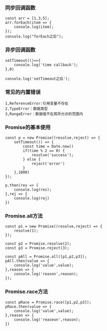 <!--
 * @Author: your name
 * @Date: 2021-03-07 01:19:16
 * @LastEditTime: 2021-03-07 16:16:23
 * @LastEditors: Please set LastEditors
 * @Description: In User Settings Edit
 * @FilePath: /interview/promise/README.md
-->
### 同步回调函数
```
const arr = [1,3,5];
arr.forEach(item => {
    console.log(item);
});
console.log("forEach之后");
```
### 异步回调函数
```
setTimeout(()=>{
    console.log('time callback');
},0)

console.log('setTimeout之后');
```
### 常见的内置错误
```
1,ReferenceError:引用变量不存在
2,TypeError：数据类型
3,RangeError：数据值不在其所允许的范围内
```
### Promise的基本使用
```
const p = new Promise((resolve,reject) => {
    setTimeout(() => {
        const time = Date.now()
        if(time % 2 == 0) {
            resolve('success');
        } else {
            reject('error')
        }
    },1000)
});    

p.then(res => {
    console.log(res);
},rej => {
    console.log(rej)
})
```
### Promise.all方法
```
const p1 = new Promise((resolve,reject) => {
    resolve(1);
});

const p2 = Promise.resolve(2);
const p3 = Promise.reject(3);

const pAll = Promise.all([p1,p2,p3]);
pAll.then(value => {
    console.log('value',value);
},reason => {
    console.log('reason',reason);
});
```
### Promise.race方法
```
const pRace = Promise.race([p1,p2,p3]);
pRace.then(value => {
    console.log('value',value);
},reason => {
    console.log('reaseon',reason);
})
```







